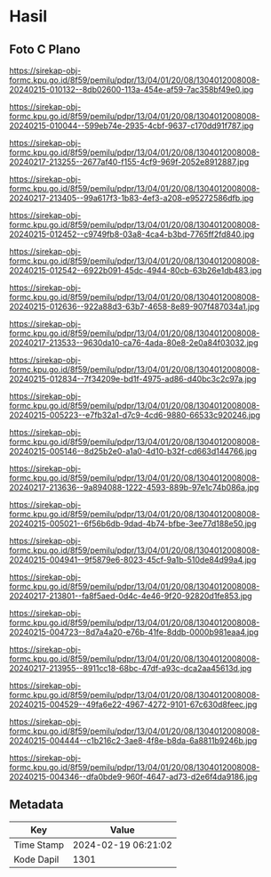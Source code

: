 # Hasil

## Foto C Plano

https://sirekap-obj-formc.kpu.go.id/8f59/pemilu/pdpr/13/04/01/20/08/1304012008008-20240215-010132--8db02600-113a-454e-af59-7ac358bf49e0.jpg

https://sirekap-obj-formc.kpu.go.id/8f59/pemilu/pdpr/13/04/01/20/08/1304012008008-20240215-010044--599eb74e-2935-4cbf-9637-c170dd91f787.jpg

https://sirekap-obj-formc.kpu.go.id/8f59/pemilu/pdpr/13/04/01/20/08/1304012008008-20240217-213255--2677af40-f155-4cf9-969f-2052e8912887.jpg

https://sirekap-obj-formc.kpu.go.id/8f59/pemilu/pdpr/13/04/01/20/08/1304012008008-20240217-213405--99a617f3-1b83-4ef3-a208-e95272586dfb.jpg

https://sirekap-obj-formc.kpu.go.id/8f59/pemilu/pdpr/13/04/01/20/08/1304012008008-20240215-012452--c9749fb8-03a8-4ca4-b3bd-7765ff2fd840.jpg

https://sirekap-obj-formc.kpu.go.id/8f59/pemilu/pdpr/13/04/01/20/08/1304012008008-20240215-012542--6922b091-45dc-4944-80cb-63b26e1db483.jpg

https://sirekap-obj-formc.kpu.go.id/8f59/pemilu/pdpr/13/04/01/20/08/1304012008008-20240215-012636--922a88d3-63b7-4658-8e89-907f487034a1.jpg

https://sirekap-obj-formc.kpu.go.id/8f59/pemilu/pdpr/13/04/01/20/08/1304012008008-20240217-213533--9630da10-ca76-4ada-80e8-2e0a84f03032.jpg

https://sirekap-obj-formc.kpu.go.id/8f59/pemilu/pdpr/13/04/01/20/08/1304012008008-20240215-012834--7f34209e-bd1f-4975-ad86-d40bc3c2c97a.jpg

https://sirekap-obj-formc.kpu.go.id/8f59/pemilu/pdpr/13/04/01/20/08/1304012008008-20240215-005223--e7fb32a1-d7c9-4cd6-9880-66533c920246.jpg

https://sirekap-obj-formc.kpu.go.id/8f59/pemilu/pdpr/13/04/01/20/08/1304012008008-20240215-005146--8d25b2e0-a1a0-4d10-b32f-cd663d144766.jpg

https://sirekap-obj-formc.kpu.go.id/8f59/pemilu/pdpr/13/04/01/20/08/1304012008008-20240217-213636--9a894088-1222-4593-889b-97e1c74b086a.jpg

https://sirekap-obj-formc.kpu.go.id/8f59/pemilu/pdpr/13/04/01/20/08/1304012008008-20240215-005021--6f56b6db-9dad-4b74-bfbe-3ee77d188e50.jpg

https://sirekap-obj-formc.kpu.go.id/8f59/pemilu/pdpr/13/04/01/20/08/1304012008008-20240215-004941--9f5879e6-8023-45cf-9a1b-510de84d99a4.jpg

https://sirekap-obj-formc.kpu.go.id/8f59/pemilu/pdpr/13/04/01/20/08/1304012008008-20240217-213801--fa8f5aed-0d4c-4e46-9f20-92820d1fe853.jpg

https://sirekap-obj-formc.kpu.go.id/8f59/pemilu/pdpr/13/04/01/20/08/1304012008008-20240215-004723--8d7a4a20-e76b-41fe-8ddb-0000b981eaa4.jpg

https://sirekap-obj-formc.kpu.go.id/8f59/pemilu/pdpr/13/04/01/20/08/1304012008008-20240217-213955--8911cc18-68bc-47df-a93c-dca2aa45613d.jpg

https://sirekap-obj-formc.kpu.go.id/8f59/pemilu/pdpr/13/04/01/20/08/1304012008008-20240215-004529--49fa6e22-4967-4272-9101-67c630d8feec.jpg

https://sirekap-obj-formc.kpu.go.id/8f59/pemilu/pdpr/13/04/01/20/08/1304012008008-20240215-004444--c1b216c2-3ae8-4f8e-b8da-6a8811b9246b.jpg

https://sirekap-obj-formc.kpu.go.id/8f59/pemilu/pdpr/13/04/01/20/08/1304012008008-20240215-004346--dfa0bde9-960f-4647-ad73-d2e6f4da9186.jpg


## Metadata

| Key        | Value               |
| ---------- | ------------------- |
| Time Stamp | 2024-02-19 06:21:02 |
| Kode Dapil | 1301                |



